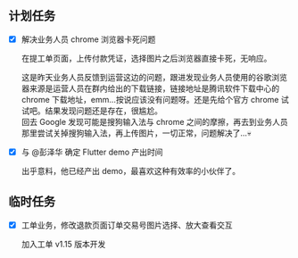 ## 计划任务

- [x] 解决业务人员 chrome 浏览器卡死问题

  在提工单页面，上传付款凭证，选择图片之后浏览器直接卡死，无响应。

  这是昨天业务人员反馈到运营这边的问题，跟进发现业务人员使用的谷歌浏览器来源是运营人员在群内给出的下载链接，链接地址是腾讯软件下载中心的 chrome 下载地址，emm...按说应该没有问题呀。还是先给个官方 chrome 试试吧。结果发现问题还是存在，很尴尬。  
  回去 Google 发现可能是搜狗输入法与 chrome 之间的摩擦，再去到业务人员那里尝试关掉搜狗输入法，再上传图片，一切正常，问题解决了...💀

- [x] 与 @彭泽华 确定 Flutter demo 产出时间

  出乎意料，他已经产出 demo，最喜欢这种有效率的小伙伴了。

## 临时任务

- [x] 工单业务，修改退款页面订单交易号图片选择、放大查看交互

  加入工单 v1.15 版本开发
